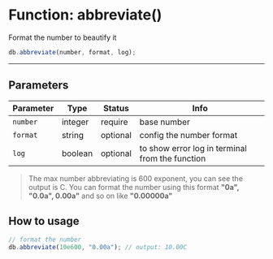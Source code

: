 # Function: abbreviate()

Format the number to beautify it

```js
db.abbreviate(number, format, log);
```

---
## Parameters

| Parameter | Type | Status | Info | 
| --- | --- | --- | --- | 
| `number` | integer | require | base number |
| `format` | string | optional | config the number format |
| `log` | boolean | optional | to show error log in terminal from the function |

> The max number abbreviating is 600 exponent, you can see the output is C.
> You can format the number using this format **"0a", "0.0a", 0.00a"** and so on like **"0.00000a"**

## How to usage

```js
// format the number
db.abbreviate(10e600, "0.00a"); // output: 10.00C
```
